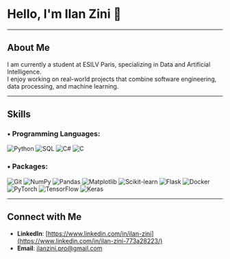 # Hello, I'm Ilan Zini 👋

---

## About Me

I am currently a student at ESILV Paris, specializing in Data and Artificial Intelligence.  
I enjoy working on real-world projects that combine software engineering, data processing, and machine learning.

---

## Skills

### • Programming Languages:
![Python](https://img.shields.io/badge/Python-3670A0?logo=python&logoColor=white)
![SQL](https://img.shields.io/badge/SQL-4479A1?logo=postgresql&logoColor=white)
![C#](https://img.shields.io/badge/C%23-239120?logo=c-sharp&logoColor=white)
![C](https://img.shields.io/badge/C-00599C?logo=c&logoColor=white)

### • Packages:
![Git](https://img.shields.io/badge/Git-F05032?logo=git&logoColor=white)
![NumPy](https://img.shields.io/badge/NumPy-013243?logo=numpy&logoColor=white)
![Pandas](https://img.shields.io/badge/Pandas-150458?logo=pandas&logoColor=white)
![Matplotlib](https://img.shields.io/badge/Matplotlib-11557C?logo=matplotlib&logoColor=white)
![Scikit-learn](https://img.shields.io/badge/Scikit--learn-F7931E?logo=scikit-learn&logoColor=white)
![Flask](https://img.shields.io/badge/Flask-000000?logo=flask&logoColor=white)
![Docker](https://img.shields.io/badge/Docker-2496ED?logo=docker&logoColor=white)
![PyTorch](https://img.shields.io/badge/PyTorch-EE4C2C?logo=pytorch&logoColor=white)
![TensorFlow](https://img.shields.io/badge/TensorFlow-FF6F00?logo=tensorflow&logoColor=white)
![Keras](https://img.shields.io/badge/Keras-D00000?logo=keras&logoColor=white)

---

## Connect with Me

- **LinkedIn**: [https://www.linkedin.com/in/ilan-zini](https://www.linkedin.com/in/ilan-zini-773a28223/)  
- **Email**: [ilanzini.pro@gmail.com](ilanzini.pro@gmail.com)
